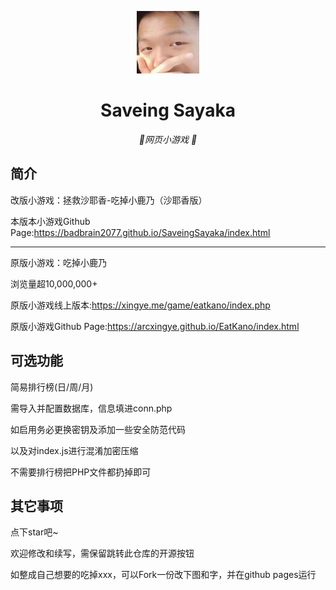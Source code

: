 <p align="center">
  <a href="https://badbrain2077.github.io/"><img src="https://github.com/arcxingye/EatKano/blob/main/static/image/ClickBefore.png?raw=true" width="100" height="100" alt="SaveingSayaka"></a>
</p>
<div align="center">

# Saveing Sayaka

_🦈网页小游戏 🥥_

</div>


## 简介

改版小游戏：拯救沙耶香-吃掉小鹿乃（沙耶香版）

本版本小游戏Github Page:https://badbrain2077.github.io/SaveingSayaka/index.html

---

原版小游戏：吃掉小鹿乃

浏览量超10,000,000+

原版小游戏线上版本:https://xingye.me/game/eatkano/index.php

原版小游戏Github Page:https://arcxingye.github.io/EatKano/index.html

## 可选功能

简易排行榜(日/周/月)

需导入并配置数据库，信息填进conn.php

如启用务必更换密钥及添加一些安全防范代码

以及对index.js进行混淆加密压缩

不需要排行榜把PHP文件都扔掉即可

## 其它事项

点下star吧~

欢迎修改和续写，需保留跳转此仓库的开源按钮

如整成自己想要的吃掉xxx，可以Fork一份改下图和字，并在github pages运行
